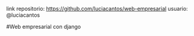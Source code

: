 link repositorio: https://github.com/luciacantos/web-empresarial
usuario: @luciacantos

#Web empresarial con django
